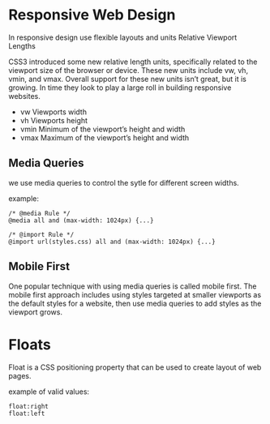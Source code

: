 # Responsive Web Design

In responsive design use flexible layouts and units
Relative Viewport Lengths

CSS3 introduced some new relative length units, specifically related to the viewport size of the browser or device. These new units include vw, vh, vmin, and vmax. Overall support for these new units isn’t great, but it is growing. In time they look to play a large roll in building responsive websites.

- vw Viewports width
- vh Viewports height
- vmin Minimum of the viewport’s height and width
- vmax Maximum of the viewport’s height and width

## Media Queries

we use media queries to control the sytle for different screen widths.

example:

```
/* @media Rule */
@media all and (max-width: 1024px) {...}

/* @import Rule */
@import url(styles.css) all and (max-width: 1024px) {...}

```

## Mobile First

One popular technique with using media queries is called mobile first. The mobile first approach includes using styles targeted at smaller viewports as the default styles for a website, then use media queries to add styles as the viewport grows.

# Floats

Float is a CSS positioning property that can be used to create layout of web pages.

example of valid values:

```
float:right
float:left
```
